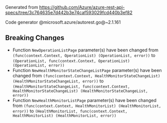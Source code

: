 Generated from https://github.com/Azure/azure-rest-api-specs/tree/3c764635e7d442b3e74caf593029fcd440b3ef82

Code generator @microsoft.azure/autorest.go@~2.1.161

## Breaking Changes

- Function `NewOperationListPage` parameter(s) have been changed from `(func(context.Context, OperationList) (OperationList, error))` to `(OperationList, func(context.Context, OperationList) (OperationList, error))`
- Function `NewHealthMonitorStateChangeListPage` parameter(s) have been changed from `(func(context.Context, HealthMonitorStateChangeList) (HealthMonitorStateChangeList, error))` to `(HealthMonitorStateChangeList, func(context.Context, HealthMonitorStateChangeList) (HealthMonitorStateChangeList, error))`
- Function `NewHealthMonitorListPage` parameter(s) have been changed from `(func(context.Context, HealthMonitorList) (HealthMonitorList, error))` to `(HealthMonitorList, func(context.Context, HealthMonitorList) (HealthMonitorList, error))`
